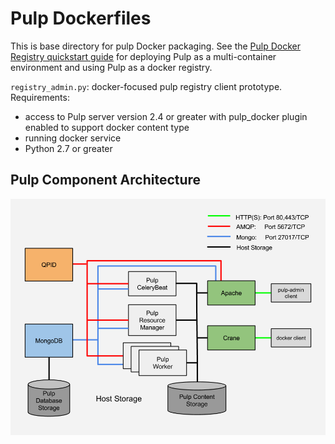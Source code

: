 # Pulp Dockerfiles

This is base directory for pulp Docker packaging. See the [Pulp Docker Registry quickstart guide](docker-quickstart.rst) for deploying Pulp as a multi-container environment and using Pulp as a docker registry.

`registry_admin.py`: docker-focused pulp registry client prototype. Requirements:
* access to Pulp server version 2.4 or greater with pulp_docker plugin enabled to support docker content type
* running docker service
* Python 2.7 or greater

## Pulp Component Architecture

![pulp_component_architecture_image](pulp_component_architecture.png "Pulp component architecture")
